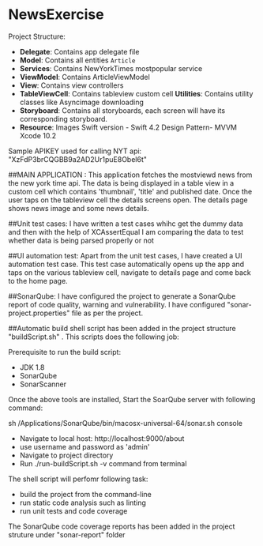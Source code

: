 # NewsExercise

Project Structure:
- **Delegate**: Contains app delegate file
- **Model**: Contains all entities  `Article`
- **Services**: Contains NewYorkTimes mostpopular service
- **ViewModel**: Contains ArticleViewModel
- **View**:  Contains view controllers
- **TableViewCell**:  Contains tableview custom cell
**Utilities**: Contains utility classes like Asyncimage downloading
- **Storyboard**: Contains all storyboards, each screen will have its corresponding storyboard.
- **Resource**: Images
Swift version - Swift 4.2
Design Pattern- MVVM
Xcode 10.2


Sample APIKEY used for calling NYT api: "XzFdP3brCQGBB9a2AD2Ur1puE8Obel6t"

##MAIN APPLICATION : This application fetches the mostviewd news from the new york time api. The data is being displayed in a table view in a custom cell which contains 'thumbnail', 'title' and published date. Once the user taps on the tableview cell the details screens open. The details page shows news image and some news details.

##Unit test cases: I have written a test cases whihc get the dummy data and then with the help of XCAssertEqual I am comparing the data to test whether data is being parsed properly or not

##UI automation test: Apart from the unit test cases, I have created a UI automation test case. This test case automatically opens up the app and taps on the various tableview cell, navigate to details page and come back to the home page.

##SonarQube: I have configured the project to generate a SonarQube report of code quality, warning and vulnerability.
I have configured "sonar-project.properties" file as per the project.

##Automatic build shell script has been added in the project structure "buildScript.sh" . This scripts does the following job:

Prerequisite to run the build script:

- JDK 1.8
- SonarQube
- SonarScanner

Once the above tools are installed, Start the SoarQube server with following command:

sh /Applications/SonarQube/bin/macosx-universal-64/sonar.sh console

- Navigate to local host: http://localhost:9000/about
- use username and password as 'admin'
- Navigate to project directory
- Run ./run-buildScript.sh -v command from terminal


The shell script will perfomr following task:
- build the project from the command-line
- run static code analysis such as linting
- run unit tests and code coverage

The SonarQube code coverage reports has been added in the project struture under "sonar-report" folder




